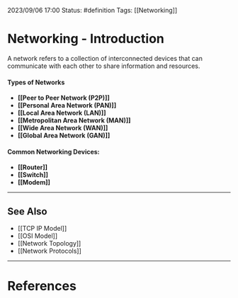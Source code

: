 2023/09/06 17:00
Status: #definition
Tags: [[Networking]]

# Networking - Introduction

A network refers to a collection of interconnected devices that can communicate with each other to share information and resources.
#### Types of Networks
- **[[Peer to Peer Network (P2P)]]**
- **[[Personal Area Network (PAN)]]**
- **[[Local Area Network (LAN)]]**
- **[[Metropolitan Area Network (MAN)]]**
- **[[Wide Area Network (WAN)]]**
- **[[Global Area Network (GAN)]]**

#### Common Networking Devices: 
- **[[Router]]** 
- **[[Switch]]**
- **[[Modem]]**

---
## See Also
- [[TCP IP Model]]
- [[OSI Model]]
- [[Network Topology]]
- [[Network Protocols]]

---
# References
